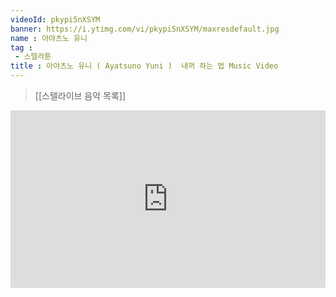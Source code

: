 ```yaml
---
videoId: pkypi5nXSYM
banner: https://i.ytimg.com/vi/pkypi5nXSYM/maxresdefault.jpg
name : 아야츠노 유니
tag : 
 - 스텔라툰
title : 아야츠노 유니 ( Ayatsuno Yuni )  내꺼 하는 법 Music Video
---
```

> [[스텔라이브 음악 목록]]
<div style="position:relative;width:100%;padding-bottom:56.25%"><iframe style="width:100%;height:100%; position:absolute"  src="https://www.youtube.com/embed/pkypi5nXSYM"  frameborder="0" allow="accelerometer; autoplay; clipboard-write; encrypted-media; gyroscope; picture-in-picture; web-share" allowfullscreen></iframe></div>